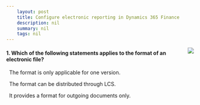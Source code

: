 ```yaml
---
    layout: post
    title: Configure electronic reporting in Dynamics 365 Finance  
    description: nil
    summary: nil
    tags: nil
---
```



 <a target="_blank" href="https://docs.microsoft.com/en-us/learn/modules/configure-electronic-reporting-finance-operations/5-quiz/"><i class="fas fa-external-link-alt"></i> </a>
 <img align="right" src="https://docs.microsoft.com/en-us/learn/achievements/configure-electronic-reporting-in-dynamics-365-for-finance-and-operations.svg">
####  1. Which of the following statements applies to the format of an electronic file?


<i class='far fa-square'></i> &nbsp;&nbsp;The format is only applicable for one version.

<i class='fas fa-check-square' style='color: Dodgerblue;'></i> &nbsp;&nbsp;The format can be distributed through LCS.

<i class='far fa-square'></i> &nbsp;&nbsp;It provides a format for outgoing documents only.
<br />
<br />
<br />
